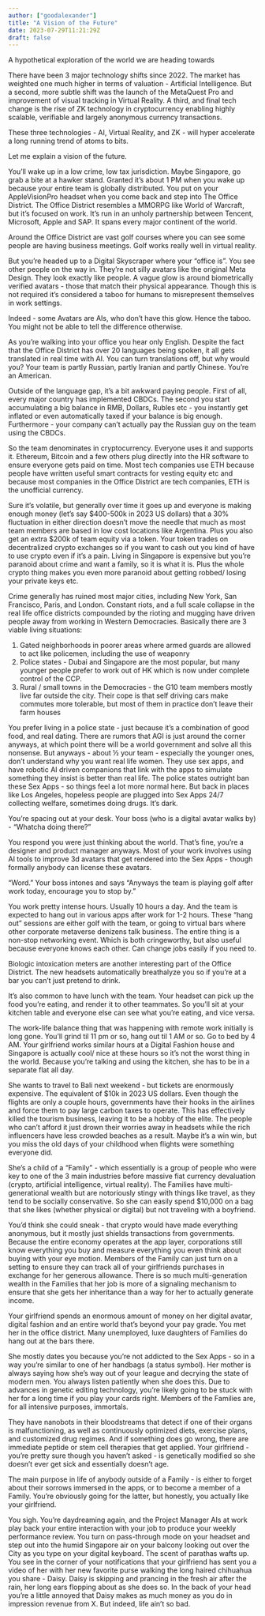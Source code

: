 ```yaml
---
author: ["goodalexander"]
title: "A Vision of the Future"
date: 2023-07-29T11:21:29Z
draft: false
---
```

A hypothetical exploration of the world we are heading towards

There have been 3 major technology shifts since 2022. The market has weighted one much higher in terms of valuation - Artificial Intelligence. But a second, more subtle shift was the launch of the MetaQuest Pro and improvement of visual tracking in Virtual Reality. A third, and final tech change is the rise of ZK technology in cryptocurrency enabling highly scalable, verifiable and largely anonymous currency transactions.

These three technologies - AI, Virtual Reality, and ZK - will hyper accelerate a long running trend of atoms to bits. 

Let me explain a vision of the future.

You’ll wake up in a low crime, low tax jurisdiction. Maybe Singapore, go grab a bite at a hawker stand. Granted it’s about 1 PM when you wake up because your entire team is globally distributed. You put on your AppleVisionPro headset when you come back and step into The Office District. The Office District resembles a MMORPG like World of Warcraft, but it’s focused on work. It’s run in an unholy partnership between Tencent, Microsoft, Apple and SAP. It spans every major continent of the world.

Around the Office District are vast golf courses where you can see some people are having business meetings. Golf works really well in virtual reality. 

But you’re headed up to a Digital Skyscraper where your “office is”. You see other people on the way in. They’re not silly avatars like the original Meta Design. They look exactly like people. A vague glow is around biometrically verified avatars - those that match their physical appearance. Though this is not required it’s considered a taboo for humans to misrepresent themselves in work settings.

Indeed - some Avatars are AIs, who don’t have this glow. Hence the taboo. You might not be able to tell the difference otherwise.

As you’re walking into your office you hear only English. Despite the fact that the Office District has over 20 languages being spoken, it all gets translated in real time with AI. You can turn translations off, but why would you? Your team is partly Russian, partly Iranian and partly Chinese. You’re an American.

Outside of the language gap, it’s a bit awkward paying people. First of all, every major country has implemented CBDCs. The second you start accumulating a big balance in RMB, Dollars, Rubles etc - you instantly get inflated or even automatically taxed if your balance is big enough. Furthermore - your company can’t actually pay the Russian guy on the team using the CBDCs. 

So the team denominates in cryptocurrency. Everyone uses it and supports it. Ethereum, Bitcoin and a few others plug directly into the HR software to ensure everyone gets paid on time. Most tech companies use ETH because people have written useful smart contracts for vesting equity etc and because most companies in the Office District are tech companies, ETH is the unofficial currency.

Sure it’s volatile, but generally over time it goes up and everyone is making enough money (let’s say $400-500k in 2023 US dollars) that a 30% fluctuation in either direction doesn’t move the needle that much as most team members are based in low cost locations like Argentina. Plus you also get an extra $200k of team equity via a token. Your token trades on decentralized crypto exchanges so if you want to cash out you kind of have to use crypto even if it’s a pain. Living in Singapore is expensive but you’re paranoid about crime and want a family, so it is what it is. Plus the whole crypto thing makes you even more paranoid about getting robbed/ losing your private keys etc. 

Crime generally has ruined most major cities, including New York, San Francisco, Paris, and London. Constant riots, and a full scale collapse in the real life office districts compounded by the rioting and mugging have driven people away from working in Western Democracies. Basically there are 3 viable living situations:
1. Gated neighborhoods in poorer areas where armed guards are allowed to act like policemen, including the use of weaponry 
2. Police states - Dubai and Singapore are the most popular, but many younger people prefer to work out of HK which is now under complete control of the CCP. 
3. Rural / small towns in the Democracies - the G10 team members mostly live far outside the city. Their cope is that self driving cars make commutes more tolerable, but most of them in practice don’t leave their farm houses

You prefer living in a police state - just because it’s a combination of good food, and real dating. There are rumors that AGI is just around the corner anyways, at which point there will be a world government and solve all this nonsense. But anyways - about ½ your team - especially the younger ones, don’t understand why you want real life women. They use sex apps, and have robotic AI driven companions that link with the apps to simulate something they insist is better than real life. The police states outright ban these Sex Apps - so things feel a lot more normal here. But back in places like Los Angeles, hopeless people are plugged into Sex Apps 24/7 collecting welfare, sometimes doing drugs. It’s dark.

 You’re spacing out at your desk. Your boss (who is a digital avatar walks by) - “Whatcha doing there?” 

You respond you were just thinking about the world. That’s fine, you’re a designer and product manager anyways. Most of your work involves using AI tools to improve 3d avatars that get rendered into the Sex Apps - though formally anybody can license these avatars. 

“Word.” Your boss intones and says “Anyways the team is playing golf after work today, encourage you to stop by.”

You work pretty intense hours. Usually 10 hours a day. And the team is expected to hang out in various apps after work for 1-2 hours. These “hang out” sessions are either golf with the team, or going to virtual bars where other corporate metaverse denizens talk business. The entire thing is a non-stop networking event. Which is both cringeworthy, but also useful because everyone knows each other. Can change jobs easily if you need to.

Biologic intoxication meters are another interesting part of the Office District. The new headsets automatically breathalyze you so if you’re at a bar you can’t just pretend to drink. 

It’s also common to have lunch with the team. Your headset can pick up the food you’re eating, and render it to other teammates. So you’ll sit at your kitchen table and everyone else can see what you’re eating, and vice versa. 

The work-life balance thing that was happening with remote work initially is long gone. You’ll grind til 11 pm or so, hang out til 1 AM or so. Go to bed by 4 AM. Your girlfriend works similar hours at a Digital Fashion house and Singapore is actually cool/ nice at these hours so it’s not the worst thing in the world. Because you’re talking and using the kitchen, she has to be in a separate flat all day. 

She wants to travel to Bali next weekend - but tickets are enormously expensive. The equivalent of $10k in 2023 US dollars. Even though the flights are only a couple hours, governments have their hooks in the airlines and force them to pay large carbon taxes to operate. This has effectively killed the tourism business, leaving it to be a hobby of the elite. The people who can’t afford it just drown their worries away in headsets while the rich influencers have less crowded beaches as a result. Maybe it’s a win win, but you miss the old days of your childhood when flights were something everyone did.

She’s a child of a “Family” - which essentially is a group of people who were key to one of the 3 main industries before massive fiat currency devaluation (crypto, artificial intelligence, virtual reality). The Families have multi-generational wealth but are notoriously stingy with things like travel, as they tend to be socially conservative. So she can easily spend $10,000 on a bag that she likes (whether physical or digital) but not traveling with a boyfriend. 

You’d think she could sneak - that crypto would have made everything anonymous, but it mostly just shields transactions from governments. Because the entire economy operates at the app layer, corporations still know everything you buy and measure everything you even think about buying with your eye motion. Members of the Family can just turn on a setting to ensure they can track all of your girlfriends purchases in exchange for her generous allowance. There is so much multi-generation wealth in the Families that her job is more of a signaling mechanism to ensure that she gets her inheritance than a way for her to actually generate income. 

Your girlfriend spends an enormous amount of money on her digital avatar, digital fashion and an entire world that’s beyond your pay grade. You met her in the office district. Many unemployed, luxe daughters of Families do hang out at the bars there. 

She mostly dates you because you’re not addicted to the Sex Apps - so in a way you’re similar to one of her handbags (a status symbol). Her mother is always saying how she’s way out of your league and decrying the state of modern men. You always listen patiently when she does this. Due to advances in genetic editing technology, you’re likely going to be stuck with her for a long time if you play your cards right. Members of the Families are, for all intensive purposes, immortals. 

They have nanobots in their bloodstreams that detect if one of their organs is malfunctioning, as well as continuously optimized diets, exercise plans, and customized drug regimes. And if something does go wrong, there are immediate peptide or stem cell therapies that get applied. Your girlfriend - you’re pretty sure though you haven’t asked - is genetically modified so she doesn’t ever get sick and essentially doesn’t age. 

The main purpose in life of anybody outside of a Family - is either to forget about their sorrows immersed in the apps, or to become a member of a Family. You’re obviously going for the latter, but honestly, you actually like your girlfriend. 

You sigh. You’re daydreaming again, and the Project Manager AIs at work play back your entire interaction with your job to produce your weekly performance review. You turn on pass-through mode on your headset and step out into the humid Singapore air on your balcony looking out over the City as you type on your digital keyboard. The scent of parathas wafts up. You see in the corner of your notifications that your girlfriend has sent you a video of her with her new favorite purse walking the long haired chihuahua you share - Daisy. Daisy is skipping and prancing in the fresh air after the rain, her long ears flopping about as she does so. In the back of your head you’re a little annoyed that Daisy makes as much money as you do in impression revenue from X. But indeed, life ain’t so bad.  
